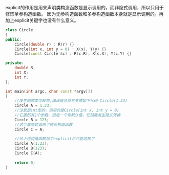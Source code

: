 explicit的作用是用来声明类构造函数是显示调用的，而非隐式调用，所以只用于修饰单参构造函数。
因为无参构造函数和多参构造函数本身就是显示调用的。再加上explicit关键字也没有什么意义。

```cpp
class Circle
{
public:
    Circle(double r) : R(r) {}
    Circle(int x, int y = 0) : X(x), Y(y) {}
    Circle(const Circle &c) : R(c.R), X(c.X), Y(c.Y) {}

private:
    double R;
    int X;
    int Y;
};

int main(int argc, char const *argv[])
{
    //发生隐式类型转换,编译器会将它变成如下代码 Circle(1.23)
    Circle A = 1.23;
    //注意是int型的，调用的是Circle(int x, int y = 0)
    //它虽然有2个参数，但后一个有默认值，任然能发生隐式转换
    Circle B = 123;
    //这个算隐式调用了拷贝构造函数
    Circle C = A;
	
    //给上述构造函数加了explicit后只能这样了
    Circle A(1.23);
    Circle B(123);
    Circle C(A);
	
    return 0;
}
```
